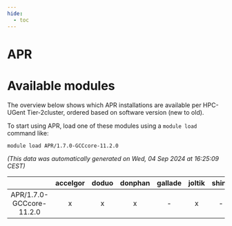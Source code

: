 ```yaml
---
hide:
  - toc
---
```


APR
===

# Available modules


The overview below shows which APR installations are available per HPC-UGent Tier-2cluster, ordered based on software version (new to old).

To start using APR, load one of these modules using a `module load` command like:

```shell
module load APR/1.7.0-GCCcore-11.2.0
```

*(This data was automatically generated on Wed, 04 Sep 2024 at 16:25:09 CEST)*  

| |accelgor|doduo|donphan|gallade|joltik|shinx|skitty|
| :---: | :---: | :---: | :---: | :---: | :---: | :---: | :---: |
|APR/1.7.0-GCCcore-11.2.0|x|x|x|-|x|-|x|
